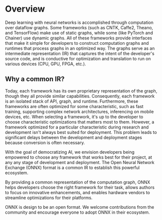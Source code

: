 Overview
========

Deep learning with neural networks is accomplished through computation over dataflow graphs. Some frameworks (such as CNTK, Caffe2, Theano, and TensorFlow) make use of static graphs, while some (like PyTorch and Chainer) use dynamic graphs. All of these frameworks provide interfaces that make it simple for developers to construct computation graphs and runtimes that process graphs in an optimized way. The graphs serve as an intermediate representation (IR) that captures the intent of the developer's source code, and is conductive for optimization and translation to run on various devices (CPU, GPU, FPGA, etc.).

Why a common IR?
----------------

Today, each framework has its own proprietary representation of the graph, though they all provide similar capabilities. Consequently, each framework is an isolated stack of API, graph, and runtime. Furthermore, these frameworks are often optimized for some characteristic, such as fast training, supporting complex network architectures, inferencing on mobile devices, etc. When selecting a framework, it's up to the developer to choose characteristic optimizations that matters most to them. However, a framework optimized for a particular characteristic during research and development isn't always best suited for deployment. This problem leads to significant delays between the development and deployment stages because conversion is often necessary.

With the goal of democratizing AI, we envision developers being empowered to choose any framework that works best for their project, at any any stage of development and deployment. The Open Neural Network Exchange (ONNX) format is a common IR to establish this powerful ecosystem.

By providing a common representation of the computation graph, ONNX helps developers choose the right framework for their task, allows authors to focus on innovative enhancements, and enables hardware vendors to streamline optimizations for their platforms.

ONNX is design to be an open format. We welcome contributions from the community and encourage everyone to adopt ONNX in their ecosystem.
